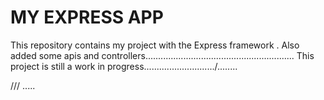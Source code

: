 MY EXPRESS APP
====
This repository contains my project with the Express framework .
Also  added some apis and controllers...........................................................
This project is still a work in progress............................/........

///
.....
